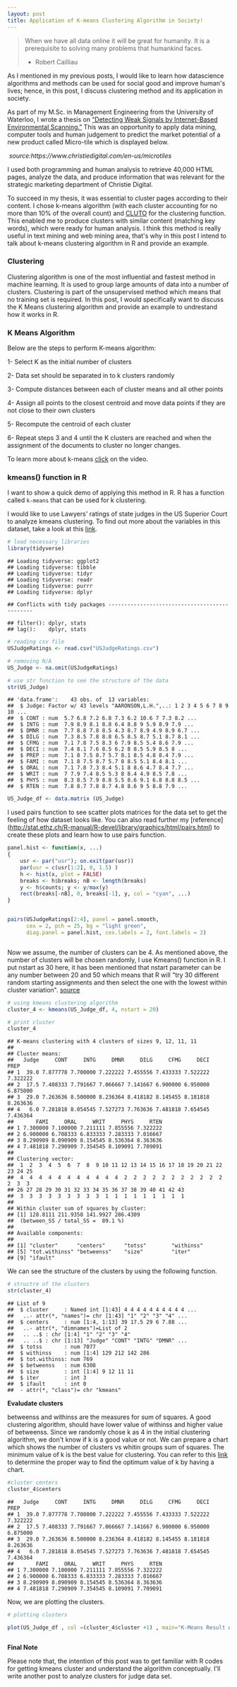 ```yaml
---
layout: post
title: Application of K-means Clustering Algorithm in Society!
---
```


> When we have all data online it will be great for humanity. It is a prerequisite to solving many problems that humankind                     faces.
> - Robert Cailliau


As I mentioned in my previous posts, I would like to learn how datascience algorithms and methods can be used for social good and improve human's lives; hence, in this post, I discuss clustering method and its application in society.

As part of my M.Sc. in Management Engineering from the University of Waterloo, I wrote a thesis on [“Detecting Weak Signals by Internet-Based Environmental Scanning.”](https://uwspace.uwaterloo.ca/bitstream/handle/10012/6314/Tabatabaei_Nasim.pdf?sequence=1) This was an opportunity to apply data mining, computer tools and human judgement to predict the market potential of a new product called Micro-tile which is displayed below.

<p>
    <img src="/images/micro-tile.png" alt>
    <em> source:https://www.christiedigital.com/en-us/microtiles </em>

</p>
I used both programming and human analysis to retrieve 40,000 HTML pages, analyze the data, and produce information that was relevant for the strategic marketing department of Christie Digital.

To succeed in my thesis, it was essential to cluster pages according to their content. I chose k-means algorithm (with each cluster accounting for no more than 10% of the overall count) and [CLUTO](http://glaros.dtc.umn.edu/gkhome/cluto/cluto/overview) for the clustering function. This enabled me to produce clusters with similar content (matching key words), which were ready for human analysis. I think this method is really useful in text mining and web mining area, that's why in this post I intend to talk about k-means clustering algorithm in R and provide an example.

### Clustering

Clustering algorithm is one of the most influential and fastest method in machine learning. It is used to group large amounts of data into a number of clusters. Clustering is part of the unsupervised method which means that no training set is required. In this post, I would specifically want to discuss the K Means clustering algorithm and provide an example to undrestand how it works in R.

### K Means Algorithm

Below are the steps to perform K-means algorithm:

1- Select K as the initial number of clusters

2- Data set should be separated in to k clusters randomly

3- Compute distances between each of cluster means and all other points

4- Assign all points to the closest centroid and move data points if they are not close to their own clusters

5- Recompute the centroid of each cluster

6- Repeat steps 3 and 4 until the K clusters are reached and when the assignment of the documents to cluster no longer changes.


To learn more about k-means [click](https://www.youtube.com/watch?v=mtkWR8sx0NA) on the video.


### kmeans() function in R

I want to show a quick demo of applying this method in R. R has a function called `k-means` that can be used for k clustering.

I would like to use Lawyers' ratings of state judges in the US Superior Court to analyze kmeans clustering. To find out more about the variables in this dataset, take a look at this [link](Lawyers'%20ratings%20of%20state%20judges%20in%20the%20US%20Superior%20Court).

``` r
# load necessary libraries
library(tidyverse)
```

    ## Loading tidyverse: ggplot2
    ## Loading tidyverse: tibble
    ## Loading tidyverse: tidyr
    ## Loading tidyverse: readr
    ## Loading tidyverse: purrr
    ## Loading tidyverse: dplyr

    ## Conflicts with tidy packages ----------------------------------------------

    ## filter(): dplyr, stats
    ## lag():    dplyr, stats

``` r
# reading csv file
USJudgeRatings <- read.csv("USJudgeRatings.csv")
```

``` r
# removing N/A 
US_Judge <- na.omit(USJudgeRatings)

# use str function to see the structure of the data
str(US_Judge)
```

    ## 'data.frame':    43 obs. of  13 variables:
    ##  $ Judge: Factor w/ 43 levels "AARONSON,L.H.",..: 1 2 3 4 5 6 7 8 9 10 ...
    ##  $ CONT : num  5.7 6.8 7.2 6.8 7.3 6.2 10.6 7 7.3 8.2 ...
    ##  $ INTG : num  7.9 8.9 8.1 8.8 6.4 8.8 9 5.9 8.9 7.9 ...
    ##  $ DMNR : num  7.7 8.8 7.8 8.5 4.3 8.7 8.9 4.9 8.9 6.7 ...
    ##  $ DILG : num  7.3 8.5 7.8 8.8 6.5 8.5 8.7 5.1 8.7 8.1 ...
    ##  $ CFMG : num  7.1 7.8 7.5 8.3 6 7.9 8.5 5.4 8.6 7.9 ...
    ##  $ DECI : num  7.4 8.1 7.6 8.5 6.2 8 8.5 5.9 8.5 8 ...
    ##  $ PREP : num  7.1 8 7.5 8.7 5.7 8.1 8.5 4.8 8.4 7.9 ...
    ##  $ FAMI : num  7.1 8 7.5 8.7 5.7 8 8.5 5.1 8.4 8.1 ...
    ##  $ ORAL : num  7.1 7.8 7.3 8.4 5.1 8 8.6 4.7 8.4 7.7 ...
    ##  $ WRIT : num  7 7.9 7.4 8.5 5.3 8 8.4 4.9 8.5 7.8 ...
    ##  $ PHYS : num  8.3 8.5 7.9 8.8 5.5 8.6 9.1 6.8 8.8 8.5 ...
    ##  $ RTEN : num  7.8 8.7 7.8 8.7 4.8 8.6 9 5 8.8 7.9 ...

``` r
US_Judge_df <- data.matrix (US_Judge)
```

I used pairs function to see scatter plots matrices for the data set to get the feeling of how dataset looks like. You can also read further my [reference] (http://stat.ethz.ch/R-manual/R-devel/library/graphics/html/pairs.html) to create these plots and learn how to use pairs function.

``` r
panel.hist <- function(x, ...)
{
    usr <- par("usr"); on.exit(par(usr))
    par(usr = c(usr[1:2], 0, 1.5) )
    h <- hist(x, plot = FALSE)
    breaks <- h$breaks; nB <- length(breaks)
    y <- h$counts; y <- y/max(y)
    rect(breaks[-nB], 0, breaks[-1], y, col = "cyan", ...)
}


pairs(USJudgeRatings[2:4], panel = panel.smooth,
      cex = 2, pch = 25, bg = "light green",
      diag.panel = panel.hist, cex.labels = 2, font.labels = 2)
```

<p>
    <img src="/images/pairs.png" alt>

</p>

Now we assume, the number of clusters can be 4. As mentioned above, the number of clusters will be chosen randomly, I use Kmeans() function in R. I put nstart as 30 here, it has been mentioned that nstart parameter can be any number between 20 and 50 which means that R will "try 30 different random starting assignments and then select the one with the lowest within cluster variation". [source](https://datascienceplus.com/k-means-clustering-in-r/)

``` r
# using kmeans clustering algorithm
cluster_4 <- kmeans(US_Judge_df, 4, nstart = 20)

# print cluster
cluster_4
```

    ## K-means clustering with 4 clusters of sizes 9, 12, 11, 11
    ## 
    ## Cluster means:
    ##   Judge     CONT     INTG     DMNR     DILG     CFMG     DECI     PREP
    ## 1  39.0 7.877778 7.700000 7.222222 7.455556 7.433333 7.522222 7.322222
    ## 2  17.5 7.408333 7.791667 7.066667 7.141667 6.900000 6.950000 6.875000
    ## 3  29.0 7.263636 8.500000 8.236364 8.418182 8.145455 8.181818 8.263636
    ## 4   6.0 7.281818 8.054545 7.527273 7.763636 7.481818 7.654545 7.436364
    ##       FAMI     ORAL     WRIT     PHYS     RTEN
    ## 1 7.300000 7.100000 7.211111 7.855556 7.322222
    ## 2 6.900000 6.708333 6.833333 7.283333 7.016667
    ## 3 8.290909 8.090909 8.154545 8.536364 8.363636
    ## 4 7.481818 7.290909 7.354545 8.109091 7.709091
    ## 
    ## Clustering vector:
    ##  1  2  3  4  5  6  7  8  9 10 11 12 13 14 15 16 17 18 19 20 21 22 23 24 25 
    ##  4  4  4  4  4  4  4  4  4  4  4  2  2  2  2  2  2  2  2  2  2  2  2  3  3 
    ## 26 27 28 29 30 31 32 33 34 35 36 37 38 39 40 41 42 43 
    ##  3  3  3  3  3  3  3  3  3  1  1  1  1  1  1  1  1  1 
    ## 
    ## Within cluster sum of squares by cluster:
    ## [1] 128.8111 211.9358 141.9927 286.4309
    ##  (between_SS / total_SS =  89.1 %)
    ## 
    ## Available components:
    ## 
    ## [1] "cluster"      "centers"      "totss"        "withinss"    
    ## [5] "tot.withinss" "betweenss"    "size"         "iter"        
    ## [9] "ifault"

We can see the structure of the clusters by using the following function.

``` r
# structre of the clusters
str(cluster_4)
```

    ## List of 9
    ##  $ cluster     : Named int [1:43] 4 4 4 4 4 4 4 4 4 4 ...
    ##   ..- attr(*, "names")= chr [1:43] "1" "2" "3" "4" ...
    ##  $ centers     : num [1:4, 1:13] 39 17.5 29 6 7.88 ...
    ##   ..- attr(*, "dimnames")=List of 2
    ##   .. ..$ : chr [1:4] "1" "2" "3" "4"
    ##   .. ..$ : chr [1:13] "Judge" "CONT" "INTG" "DMNR" ...
    ##  $ totss       : num 7077
    ##  $ withinss    : num [1:4] 129 212 142 286
    ##  $ tot.withinss: num 769
    ##  $ betweenss   : num 6308
    ##  $ size        : int [1:4] 9 12 11 11
    ##  $ iter        : int 3
    ##  $ ifault      : int 0
    ##  - attr(*, "class")= chr "kmeans"

**Evaludate clusters**

betweenss and withinss are the measures for sum of squares. A good clustering algorithm, should have lower value of withinss and higher value of betweenss. Since we randomly chose k as 4 in the initial clustering algorithm, we don't know if k is a good value or not. We can prepare a chart which shows the number of clusters vs whitin groups sum of squares. The minimum value of k is the best value for clustering. You can refer to this [link](https://rstudio-pubs-static.s3.amazonaws.com/33876_1d7794d9a86647ca90c4f182df93f0e8.html) to determine the proper way to find the optimum value of k by having a chart.

``` r
#cluster centers
cluster_4$centers
```

    ##   Judge     CONT     INTG     DMNR     DILG     CFMG     DECI     PREP
    ## 1  39.0 7.877778 7.700000 7.222222 7.455556 7.433333 7.522222 7.322222
    ## 2  17.5 7.408333 7.791667 7.066667 7.141667 6.900000 6.950000 6.875000
    ## 3  29.0 7.263636 8.500000 8.236364 8.418182 8.145455 8.181818 8.263636
    ## 4   6.0 7.281818 8.054545 7.527273 7.763636 7.481818 7.654545 7.436364
    ##       FAMI     ORAL     WRIT     PHYS     RTEN
    ## 1 7.300000 7.100000 7.211111 7.855556 7.322222
    ## 2 6.900000 6.708333 6.833333 7.283333 7.016667
    ## 3 8.290909 8.090909 8.154545 8.536364 8.363636
    ## 4 7.481818 7.290909 7.354545 8.109091 7.709091

Now, we are plotting the clusters.

``` r
# plotting clusters

plot(US_Judge_df , col =(cluster_4$cluster +1) , main="K-Means Result with 4 Clusters", pch=20, cex=2)
```


<p>
    <img src="/images/cluster.png" alt>

</p>

**Final Note**

Please note that, the intention of this post was to get familiar with R codes for getting kmeans cluster and understand the algorithm conceptually. I'll write another post to analyze clusters for judge data set.
